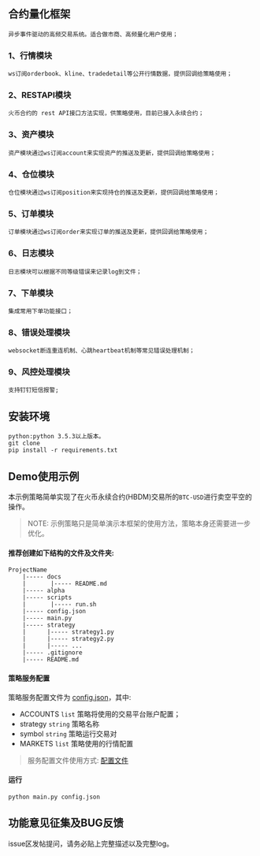 
## 合约量化框架
    异步事件驱动的高频交易系统。适合做市商、高频量化用户使用；
   ### 1、行情模块
    ws订阅orderbook、kline、tradedetail等公开行情数据，提供回调给策略使用；
   ### 2、RESTAPI模块
    火币合约的 rest API接口方法实现，供策略使用，目前已接入永续合约；
   ### 3、资产模块
    资产模块通过ws订阅account来实现资产的推送及更新，提供回调给策略使用；
   ### 4、仓位模块
    仓位模块通过ws订阅position来实现持仓的推送及更新，提供回调给策略使用；
   ### 5、订单模块
    订单模块通过ws订阅order来实现订单的推送及更新，提供回调给策略使用；
   ### 6、日志模块
    日志模块可以根据不同等级错误来记录log到文件；
   ### 7、下单模块
    集成常用下单功能接口；
   ### 8、错误处理模块
    websocket断连重连机制、心跳heartbeat机制等常见错误处理机制；
   ### 9、风控处理模块
    支持钉钉短信报警;
    
## 安装环境
    python:python 3.5.3以上版本。
    git clone
    pip install -r requirements.txt
## Demo使用示例

本示例策略简单实现了在火币永续合约(HBDM)交易所的`BTC-USD`进行卖空平空的操作。 

> NOTE: 示例策略只是简单演示本框架的使用方法，策略本身还需要进一步优化。


#### 推荐创建如下结构的文件及文件夹:
```text
ProjectName
    |----- docs
    |       |----- README.md
    |----- alpha
    |----- scripts
    |       |----- run.sh
    |----- config.json
    |----- main.py
    |----- strategy
    |      |----- strategy1.py
    |      |----- strategy2.py
    |      |----- ...
    |----- .gitignore
    |----- README.md
```

#### 策略服务配置

策略服务配置文件为 [config.json](config.json)，其中:

- ACCOUNTS `list` 策略将使用的交易平台账户配置；
- strategy `string` 策略名称
- symbol `string` 策略运行交易对
- MARKETS `list` 策略使用的行情配置

> 服务配置文件使用方式: [配置文件](/docs/config/README.md)


#### 运行

```text
python main.py config.json
```

## 功能意见征集及BUG反馈

issue区发帖提问，请务必贴上完整描述以及完整log。

